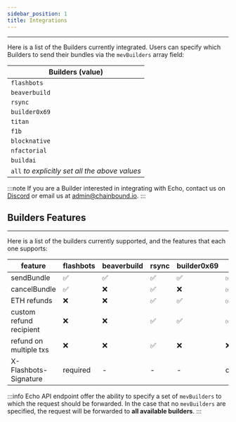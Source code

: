 ```yaml
---
sidebar_position: 1
title: Integrations
---
```

---------
Here is a list of the Builders currently integrated. 
Users can specify which Builders to send their bundles via the `mevBuilders` array field:

| **Builders (value)**                           |
| ---------------------------------------------- |
| `flashbots`                                    |
| `beaverbuild`                                  |
| `rsync`                                        |
| `builder0x69`                                  |
| `titan`                                        |
| `f1b`                                          |
| `blocknative`                                  |
| `nfactorial`                                   |
| `buildai`                                      |
| `all` _to explicitly set all the above values_ |

:::note
If you are a Builder interested in integrating with Echo, 
contact us on [Discord](https://discord.gg/J4KNdeCYGX) or email us at admin@chainbound.io.
:::


## Builders Features
--------
Here is a list of the builders currently supported, and the features that each one supports:


<!-- TODO(nico): redo table with better format + new builders -->

| **feature**             | **flashbots** | **beaverbuild** | **rsync** | **builder0x69** | **titan** | **f1b** |
| ----------------------- | ------------- | --------------- | --------- | --------------- | --------- | ------- |
| sendBundle              | ✅            | ✅              | ✅        | ✅              | ✅        | ✅      |
| cancelBundle            | ✅            | ❌              | ✅        | ❌              | ✅        | ✅      |
| ETH refunds             | ❌            | ❌              | ✅        | ✅              | ✅        | ✅      |
| custom refund recipient | ❌            | ❌              | ✅        | ✅              | ✅        | ✅      |
| refund on multiple txs  | ❌            | ❌              | ✅        | ❌              | ❌        | ❌      |
| X-Flashbots-Signature   | required      | -               | -         | -               | optional  | -       |

:::info
Echo API endpoint offer the ability to specify a set of `mevBuilders` to which the request should be forwarded.
In the case that no `mevBuilders` are specified, the request will be forwarded to **all available builders**.
:::


